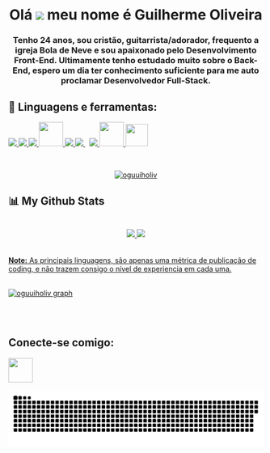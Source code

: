 <h1 align="center">Olá <img src="https://raw.githubusercontent.com/MartinHeinz/MartinHeinz/master/wave.gif" height="30px" width="auto"> meu nome é Guilherme Oliveira</h1>
<h3 align="center">Tenho 24 anos, sou cristão, guitarrista/adorador, frequento a igreja Bola de Neve e sou apaixonado pelo Desenvolvimento Front-End. Ultimamente tenho estudado muito sobre o Back-End, espero um dia ter conhecimento suficiente para me auto proclamar Desenvolvedor Full-Stack.</h3>

## 🚀 Linguagens e ferramentas:

<p align="left"> 
    <a href="https://www.w3.org/html/" target="_blank"> <img src="https://img.icons8.com/color/48/000000/html-5.png"/> </a> 
    <a href="https://www.w3schools.com/css/" target="_blank"> <img src="https://img.icons8.com/color/48/000000/css3.png"/> </a> 
    <a href="https://getbootstrap.com.br/docs/4.1/getting-started/download/" target="_blank" <img src="https://img.icons8.com/color/48/000000/bootstrap.png"/> </a>
    <a href="https://sass-lang.com" target="_blank"> <img src="https://img.icons8.com/color/48/000000/sass-avatar.png"/> </a>
    <a href="https://developer.mozilla.org/en-US/docs/Web/JavaScript" target="_blank"> <img src="https://img.icons8.com/color/48/000000/javascript.png"  width="48" height="48"/> </a> 
    <a href="https://pt-br.reactjs.org" targer="_blank"> <img src="https://img.icons8.com/ultraviolet/48/000000/react--v2.png"/> </a>
    <a style="padding-right:8px;" href="https://nodejs.org" target="_blank"> <img src="https://img.icons8.com/color/48/000000/nodejs.png"/> </a>
    <a href="https://git-scm.com/" target="_blank"> <img src="https://img.icons8.com/color/48/000000/git.png"/> </a> 
   <a align="center"href="https://www.adobe.com/br/products/photoshop/" target="_blank" > <img src="https://i.pinimg.com/originals/31/02/38/31023806400284920008d8ebd24a2218.png"  width="48" height="48"/> </a>
   <a href="https://code.visualstudio.com/docs" target="_blank"> <img src="https://upload.wikimedia.org/wikipedia/commons/thumb/9/9a/Visual_Studio_Code_1.35_icon.svg/1024px-Visual_Studio_Code_1.35_icon.svg.png"  width="44" height="44"/></a> 
   
   
</p>

<br/>

<p align="center">
    <a href="https://github.com/oguuiholiv/oguuiholiv.git">
        <img title="🔥 Get streak stats for your profile at git.io/streak-stats" alt="oguuiholiv" src="https://github-readme-streak-stats.herokuapp.com/?user=oguuiholiv&theme=black-ice&hide_border=true&stroke=0000&background=060A0CD0"/>
    </a>
</p>

## 📊 My Github Stats

  <br/>
<div align="center">
  <a href="https://github.com/oguuiholiv">
  <img height="160em" src="https://github-readme-stats.vercel.app/api?username=oguuiholiv&show_icons=true&theme=algolia&include_all_commits=true&count_private=true"/>
  <img height="160em" src="https://github-readme-stats.vercel.app/api/top-langs/?username=oguuiholiv&layout=compact&langs_count=7&theme=algolia"/>
</div>
  <br/>
  <br/>
  <b>Note:</b> As principais linguagens, são apenas uma métrica de publicação de coding, e não trazem consigo o nível de experiencia em cada uma.


<br/>
<br/>

<a href="https://github.com/oguuiholiv/oguuiholiv.git"><img alt="oguuiholiv graph" src="https://activity-graph.herokuapp.com/graph?username=oguuiholiv&bg_color=0D1117&color=5BCDEC&line=5BCDEC&point=FFFFFF&hide_border=true" /></a>

<br/>
<br/>

## Conecte-se comigo:
<p align="left">

<a href = "https://www.instagram.com/oguuiholiv/"><img src="https://img.icons8.com/dotty/48/000000/instagram-new.png" width="48" height="48" /></a>

</p>

![Snake animation](https://github.com/oguuiholiv/oguuiholiv/blob/output/github-contribution-grid-snake.svg)

